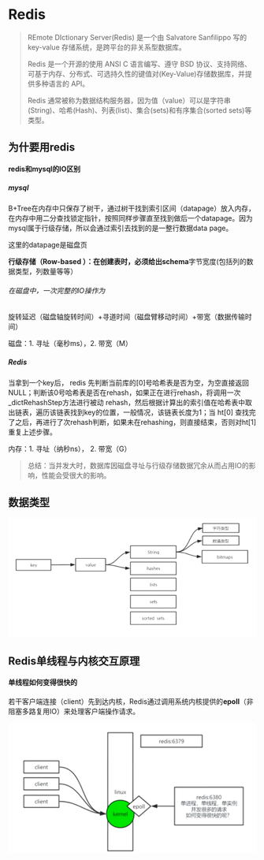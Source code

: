 # Redis

> REmote DIctionary Server(Redis) 是一个由 Salvatore Sanfilippo 写的 key-value 存储系统，是跨平台的非关系型数据库。
>
> Redis 是一个开源的使用 ANSI C 语言编写、遵守 BSD 协议、支持网络、可基于内存、分布式、可选持久性的键值对(Key-Value)存储数据库，并提供多种语言的 API。
>
> Redis 通常被称为数据结构服务器，因为值（value）可以是字符串(String)、哈希(Hash)、列表(list)、集合(sets)和有序集合(sorted sets)等类型。



## 为什要用redis

#### redis和mysql的IO区别

##### mysql

B+Tree在内存中只保存了树干，通过树干找到索引区间（datapage）放入内存，在内存中用二分查找锁定指针，按照同样步骤直至找到做后一个datapage。因为mysql属于行级存储，所以会通过索引去找到的是一整行数据data page。

这里的datapage是磁盘页

**行级存储（Row-based ）：**在创建表时，必须给出**schema**字节宽度(包括列的数据类型，列数量等等）

###### 在磁盘中，一次完整的IO操作为

​		旋转延迟（磁盘轴旋转时间）+寻道时间（磁盘臂移动时间）+带宽（数据传输时间）

磁盘：1. 寻址（毫秒ms），2. 带宽（M）



##### Redis 

当拿到一个key后， redis 先判断当前库的[0]号哈希表是否为空，为空直接返回NULL；判断该0号哈希表是否在rehash，如果正在进行rehash，将调用一次_dictRehashStep方法进行被动 rehash，然后根据计算出的索引值在哈希表中取出链表，遍历该链表找到key的位置，一般情况，该链表长度为1；当 ht[0] 查找完了之后，再进行了次rehash判断，如果未在rehashing，则直接结束，否则对ht[1]重复上述步骤。

内存：1. 寻址（纳秒ns）， 2. 带宽（G）

> 总结：当并发大时，数据库因磁盘寻址与行级存储数据冗余从而占用IO的影响，性能会受很大的影响。



## 数据类型

![image-20210313035720903](assets/image-20210313035720903.png)

## Redis单线程与内核交互原理

#### 单线程如何变得很快的

若干客户端连接（client）先到达内核，Redis通过调用系统内核提供的**epoll**（非阻塞多路复用IO）来处理客户端操作请求。

![image-20210313055110031](assets/image-20210313055110031.png)



